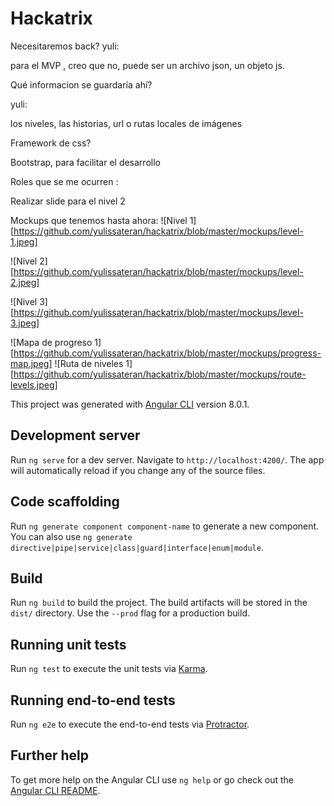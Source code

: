 # Hackatrix
Necesitaremos back? 
yuli: 

para el MVP , creo que no, puede ser un archivo json, un objeto js.
 
Qué informacion se guardaría ahí? 


yuli:  

los niveles, las historias, url o rutas locales de imágenes

Framework de css?

Bootstrap, para facilitar el desarrollo

Roles que se me ocurren :

Realizar  slide  para el nivel 2 

Mockups que tenemos hasta ahora: 
![Nivel 1][https://github.com/yulissateran/hackatrix/blob/master/mockups/level-1.jpeg]

![Nivel 2][https://github.com/yulissateran/hackatrix/blob/master/mockups/level-2.jpeg]

![Nivel 3][https://github.com/yulissateran/hackatrix/blob/master/mockups/level-3.jpeg]

![Mapa de progreso 1][https://github.com/yulissateran/hackatrix/blob/master/mockups/progress-map.jpeg]
![Ruta de niveles 1][https://github.com/yulissateran/hackatrix/blob/master/mockups/route-levels.jpeg]














This project was generated with [Angular CLI](https://github.com/angular/angular-cli) version 8.0.1.

## Development server

Run `ng serve` for a dev server. Navigate to `http://localhost:4200/`. The app will automatically reload if you change any of the source files.

## Code scaffolding

Run `ng generate component component-name` to generate a new component. You can also use `ng generate directive|pipe|service|class|guard|interface|enum|module`.

## Build

Run `ng build` to build the project. The build artifacts will be stored in the `dist/` directory. Use the `--prod` flag for a production build.

## Running unit tests

Run `ng test` to execute the unit tests via [Karma](https://karma-runner.github.io).

## Running end-to-end tests

Run `ng e2e` to execute the end-to-end tests via [Protractor](http://www.protractortest.org/).

## Further help

To get more help on the Angular CLI use `ng help` or go check out the [Angular CLI README](https://github.com/angular/angular-cli/blob/master/README.md).
